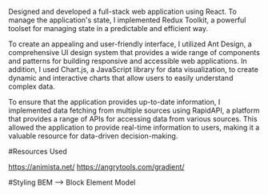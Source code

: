 Designed and developed a full-stack web application using React. To manage the application's state, I implemented Redux Toolkit, a powerful toolset for managing state in a predictable and efficient way.

To create an appealing and user-friendly interface, I utilized Ant Design, a comprehensive UI design system that provides a wide range of components and patterns for building responsive and accessible web applications. In addition, I used Chart.js, a JavaScript library for data visualization, to create dynamic and interactive charts that allow users to easily understand complex data.

To ensure that the application provides up-to-date information, I implemented data fetching from multiple sources using RapidAPI, a platform that provides a range of APIs for accessing data from various sources. This allowed the application to provide real-time information to users, making it a valuable resource for data-driven decision-making.

#Resources Used

https://animista.net/
https://angrytools.com/gradient/

#Styling 
BEM --> Block Element Model 
